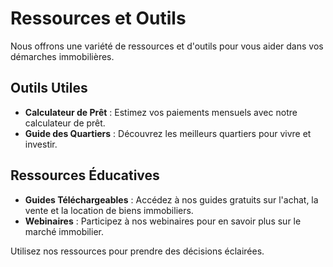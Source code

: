 # Ressources et Outils

Nous offrons une variété de ressources et d'outils pour vous aider dans vos démarches immobilières.

## Outils Utiles

- **Calculateur de Prêt** : Estimez vos paiements mensuels avec notre calculateur de prêt.
- **Guide des Quartiers** : Découvrez les meilleurs quartiers pour vivre et investir.

## Ressources Éducatives

- **Guides Téléchargeables** : Accédez à nos guides gratuits sur l'achat, la vente et la location de biens immobiliers.
- **Webinaires** : Participez à nos webinaires pour en savoir plus sur le marché immobilier.

Utilisez nos ressources pour prendre des décisions éclairées.
